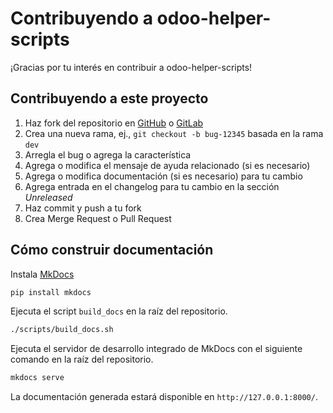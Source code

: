 # Contribuyendo a odoo-helper-scripts

¡Gracias por tu interés en contribuir a odoo-helper-scripts!

## Contribuyendo a este proyecto

1. Haz fork del repositorio en [GitHub](https://github.com/katyukha/odoo-helper-scripts) o [GitLab](https://gitlab.com/katyukha/odoo-helper-scripts/)
2. Crea una nueva rama, ej., `git checkout -b bug-12345` basada en la rama `dev`
3. Arregla el bug o agrega la característica
4. Agrega o modifica el mensaje de ayuda relacionado (si es necesario)
5. Agrega o modifica documentación (si es necesario) para tu cambio
6. Agrega entrada en el changelog para tu cambio en la sección *Unreleased*
7. Haz commit y push a tu fork
8. Crea Merge Request o Pull Request

## Cómo construir documentación

Instala [MkDocs](https://www.mkdocs.org/)

```bash
pip install mkdocs
```

Ejecuta el script `build_docs` en la raíz del repositorio.

```bash
./scripts/build_docs.sh
```

Ejecuta el servidor de desarrollo integrado de MkDocs con el siguiente comando en la raíz del repositorio.

```bash
mkdocs serve
```

La documentación generada estará disponible en `http://127.0.0.1:8000/`.
